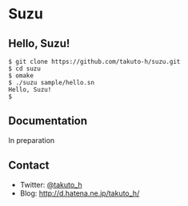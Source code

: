 # Suzu

## Hello, Suzu!
```
$ git clone https://github.com/takuto-h/suzu.git
$ cd suzu
$ omake
$ ./suzu sample/hello.sn
Hello, Suzu!
$ 
```

## Documentation
In preparation

## Contact
- Twitter: [@takuto_h](https://twitter.com/takuto_h)
- Blog: http://d.hatena.ne.jp/takuto_h/

